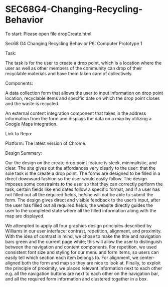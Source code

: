 # SEC68G4-Changing-Recycling-Behavior

To start: Please open file dropCreate.html

Sec68 G4 Changing Recycling Behavior P6: Computer Prototype 1

Task:

The task is for the user to create a drop point, which is a location where the user as well as other members of the community can drop of their recyclable materials and have them taken care of collectively.

Components:

A data collection form that allows the user to input information on drop point location, recyclable items and specific date on which the drop point closes and the waste is recycled.

An external content integration component that takes in the address information from the form and displays the data on a map by utilizing a Google Maps integration.

Link to Repo:

Platform: The latest version of Chrome.

Design Summary:

Our the design on the create drop point feature is sleek, minimalistic, and clear. The site gives out the affordances very clearly to the user: that the sole task is the create a drop point. The forms are designed to be filled in a direct downward fashion so the user would easily follow. The design imposes some constraints to the user so that they can correctly perform the task, certain fields like end dates follow a specific format, and if a user has not filled out all the required fields, he/she will not be able to submit the form. The design gives direct and visible feedback to the user’s input, after the user has filled out all required fields, the website directly guides the user to the completed state where all the filled information along with the map are displayed.

We attempted to apply all four graphics design principles described by Williams in our user interface: contrast, repetition, alignment, and proximity. With the idea of contrast in mind, we chose to make the title and navigation bars green and the current page white; this will allow the user to distinguish between the navigation and content components. For repetition, we used consistent font size and styling for our menu and form items, so users can easily tell which section each item belongs to. For alignment, we center-aligned both the form and map so they are nice to look at. Finally, to exploit the principle of proximity, we placed relevant information next to each other e.g. all the navigation buttons are next to each other on the navigation bar, and all the required form information and clustered together in a box.
